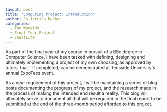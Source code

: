 ```yaml
---
layout: post
title: "Computing Project: Introduction"
author: Jo Jerrica Decker
categories:
  - The Wayside
  - Final Year Project
  - ShelfLife
---
```


As part of the final year of my course in pursuit of a BSc degree in Computer Science, I have been tasked with defining, designing and ultimately implementing a project of my own choosing, as approved by tutors, that - if completed, can be demonstrated at Teesside University's annual ExpoTees event.


As a near requirement of this project, I will be maintaining a series of blog posts documenting the progress of my project, and the research made in the process of making the intended end result a reality. This blog will ultimately serve to document all that will be required in the final report to be submitted at the end of the three-month period afforded to this project.
